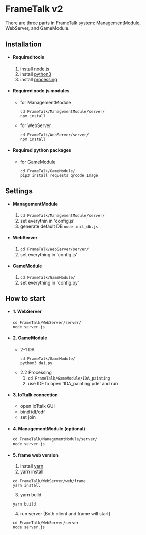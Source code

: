 # FrameTalk v2
There are three parts in FrameTalk system: ManagementModule, WebServer, and GameModule.
## Installation
- #### Required tools
  1. install [node.js](https://nodejs.org/en/download/)
  2. install [python3](https://www.python.org/downloads/)
  3. install [processing](https://processing.org/download/)
- #### Required node.js modules
  - for ManagementModule
    ``` 
    cd FrameTalk/ManagementModule/server/
    npm install
    ``` 
  - for WebServer
    ``` 
    cd FrameTalk/WebServer/server/
    npm install
    ``` 
- #### Required python packages
  - for GameModule
    ``` 
    cd FrameTalk/GameModule/
    pip3 install requests qrcode Image
    ```
## Settings
 - #### ManagementModule
    1. ```cd FrameTalk/ManagementModule/server/```
    2. set everythin in 'config.js'
    3. generate default DB ```node init_db.js```
 - #### WebServer
    1. ```cd FrameTalk/WebServer/server/```
    2. set everything in 'config.js'
 - #### GameModule
    1. ```cd FrameTalk/GameModule/```
    2. set everything in 'config.py'
## How to start
- #### 1. WebServer
    ```
    cd FrameTalk/WebServer/server/
    node server.js
    ```
- #### 2. GameModule
  - 2-1 DA
    ```
    cd FrameTalk/GameModule/
    python3 dai.py
    ```
  - 2.2 Processing
    1. ```cd FrameTalk/GameModule/IDA_painting```
    2. use IDE to open 'IDA_painting.pde' and run
- #### 3. IoTtalk connection
  - open IoTtalk GUI
  - bind idf/odf
  - set join
- #### 4. ManagementModule (optional)
    ```
    cd FrameTalk/ManagementModule/server/
    node server.js
    ```
- #### 5. frame web version
    1. install [yarn](https://classic.yarnpkg.com/en/docs/install/#windows-stable)
    2. yarn install
    ```
    cd FrameTalk/WebServer/web/frame
    yarn install
    ```
    3. yarn build
    ```
    yarn build
    ```
    4. run server (Both client and frame will start)
    ```
    cd FrameTalk/WebServer/server
    node server.js
    ```